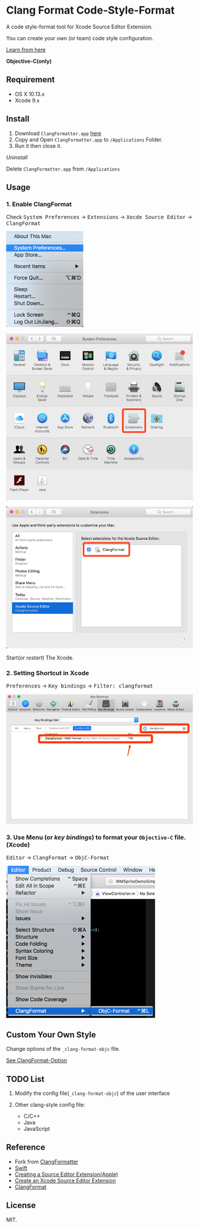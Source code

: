 Clang Format Code-Style-Format
===================================================

A code style-format tool for Xcode Source Editor Extension. 

You can create your own (or team) code style configuration.

[Learn from here][2]

**Objective-C(only)**


Requirement
-----------

- OS X 10.13.x
- Xcode 9.x


Install
-------

1. Download `ClangFormatter.app` [here][3]
2. Copy and Open `ClangFormatter.app` to `/Applications` Folder.
3. Run it then close it.

*Uninstall*

Delete `ClangFormatter.app` from `/Applications`


Usage
-----

### 1. Enable ClangFormat
Check <kbd>System Preferences</kbd> -> <kbd>Extensions</kbd> -> <kbd>Xocde Source Editor</kbd> -> <kbd>ClangFormat</kbd>


![](Doc/Resource/190805.png)

![](Doc/Resource/190856.png)

![](Doc/Resource/191355.png)

Start(or _restart_) The Xcode.


### 2. Setting Shortcut in Xcode 
<kbd>Preferences</kbd> -> <kbd>Key bindings</kbd> -> <kbd>Filter: clangformat</kbd>

![](Doc/Resource/192650.png)

### 3. Use Menu (or _key bindings_) to format your `Objective-C` file. (Xcode)

<kbd>Editor</kbd> -> <kbd>ClangFormat</kbd> -> <kbd>ObjC-Format</kbd>

![](Doc/Resource/193025.png)


Custom Your Own Style
---------------------

Change options of the `_clang-format-objc` file.

[See ClangFormat-Option][2]


TODO List
---------

1. Modify the config file(`_clang-format-objc`) of the user interface

2. Other clang-style config file:
    - C/C++
    - Java
    - JavaScript

Reference
---------

- Fork from [ClangFormatter](https://github.com/BalestraPatrick/ClangFormatter)
- [Swift](https://swift.org/documentation/)
- [Creating a Source Editor Extension(Apple)](https://developer.apple.com/documentation/xcodekit/creating_a_source_editor_extension)
- [Create an Xcode Source Editor Extension](https://code.tutsplus.com/tutorials/how-to-create-an-xcode-source-editor-extension--cms-26772)
- [ClangFormat][1]

License
-------
MIT.

[1]:https://clang.llvm.org/docs/ClangFormat.html
[2]:https://clang.llvm.org/docs/ClangFormatStyleOptions.html
[3]:Package/ClangFormatter.app
